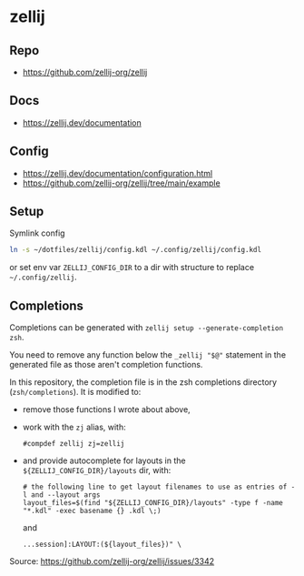 # zellij

## Repo

- <https://github.com/zellij-org/zellij>

## Docs

- <https://zellij.dev/documentation>

## Config

- <https://zellij.dev/documentation/configuration.html>
- <https://github.com/zellij-org/zellij/tree/main/example>

## Setup

Symlink config

```sh
ln -s ~/dotfiles/zellij/config.kdl ~/.config/zellij/config.kdl
```

or set env var `ZELLIJ_CONFIG_DIR` to a dir with structure to replace `~/.config/zellij`.

## Completions

Completions can be generated with `zellij setup --generate-completion zsh`.

You need to remove any function below the `_zellij "$@"` statement in the generated file as those aren't completion functions.

In this repository, the completion file is in the zsh completions directory (`zsh/completions`). It is modified to:

- remove those functions I wrote about above,
- work with the `zj` alias, with:

  ```text
  #compdef zellij zj=zellij
  ```

- and provide autocomplete for layouts in the `${ZELLIJ_CONFIG_DIR}/layouts` dir, with:

  ```text
  # the following line to get layout filenames to use as entries of -l and --layout args
  layout_files=$(find "${ZELLIJ_CONFIG_DIR}/layouts" -type f -name "*.kdl" -exec basename {} .kdl \;)
  ```

  and

  ```text
  ...session]:LAYOUT:(${layout_files})" \
  ```

Source: <https://github.com/zellij-org/zellij/issues/3342>
